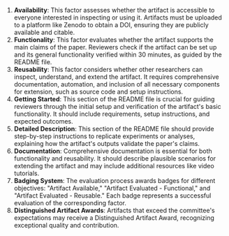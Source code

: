 1. **Availability**: This factor assesses whether the artifact is accessible to everyone interested in inspecting or using it. Artifacts must be uploaded to a platform like Zenodo to obtain a DOI, ensuring they are publicly available and citable.
2. **Functionality**: This factor evaluates whether the artifact supports the main claims of the paper. Reviewers check if the artifact can be set up and its general functionality verified within 30 minutes, as guided by the README file.
3. **Reusability**: This factor considers whether other researchers can inspect, understand, and extend the artifact. It requires comprehensive documentation, automation, and inclusion of all necessary components for extension, such as source code and setup instructions.
4. **Getting Started**: This section of the README file is crucial for guiding reviewers through the initial setup and verification of the artifact's basic functionality. It should include requirements, setup instructions, and expected outcomes.
5. **Detailed Description**: This section of the README file should provide step-by-step instructions to replicate experiments or analyses, explaining how the artifact's outputs validate the paper's claims.
6. **Documentation**: Comprehensive documentation is essential for both functionality and reusability. It should describe plausible scenarios for extending the artifact and may include additional resources like video tutorials.
7. **Badging System**: The evaluation process awards badges for different objectives: "Artifact Available," "Artifact Evaluated - Functional," and "Artifact Evaluated - Reusable." Each badge represents a successful evaluation of the corresponding factor.
8. **Distinguished Artifact Awards**: Artifacts that exceed the committee's expectations may receive a Distinguished Artifact Award, recognizing exceptional quality and contribution.
